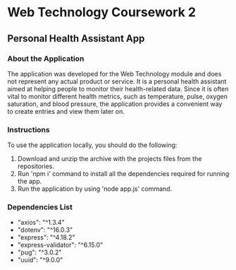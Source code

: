 # Web Technology Coursework 2
## Personal Health Assistant App
### About the Application

The application was developed for the Web Technology module and does not represent any actual product or service. It is a personal health assistant aimed at helping people to monitor their health-related data. Since it is often vital to monitor different health metrics, such as temperature, pulse, oxygen saturation, and blood pressure, the application provides a convenient way to create entries and view them later on.

### Instructions

To use the application locally, you should do the following:

1. Download and unzip the archive with the projects files from the repositories.
2. Run 'npm i' command to install all the dependencies required for running the app.
3. Run the application by using 'node app.js' command.

### Dependencies List

- "axios": "^1.3.4"
- "dotenv": "^16.0.3"
- "express": "^4.18.2"
- "express-validator": "^6.15.0"
- "pug": "^3.0.2"
- "uuid": "^9.0.0"
